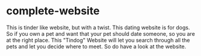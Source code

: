 # complete-website

This is tinder like website, but with a twist. This dating website is for dogs. So if you own a pet and want that your pet should date someone, so you are at the right place. This "Tindog" Website will let you search through all the pets and let you decide where to meet. So do have a look at the website. 
